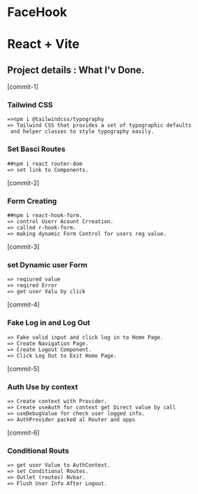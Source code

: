 # FaceHook

# React + Vite

## Project details : What I'v Done.

[commit-1]

### Tailwind CSS

    =>npm i @tailwindcss/typography
    => Tailwind CSS that provides a set of typographic defaults
     and helper classes to style typography easily.

### Set Basci Routes

    ##npm i react router-dom
    => set link to Components.

[commit-2]

### Form Creating

    ##npm i react-hook-form.
    => control Userr Acount Crreation.
    => called r-hook-form.
    => making dynamic Form Control for users reg value.

[commit-3]

### set Dynamic user Form

    => reqiured value
    => reqired Error
    => get user Valu by click

[commit-4]

### Fake Log in and Log Out

    => Fake valid input and click log in to Home Page.
    => Create Navigation Page.
    => Create Logout Component.
    => Click Log Out to Exit Home Page.

[commit-5]

### Auth Use by context

    => Create context with Provider.
    => Create useAuth for context get Direct value by call
    => useDebugValue for check user logged info.
    => AuthProvider packed al Router and apps

[commit-6]

### Conditional Routs

    => get user Value to AuthContext.
    => set Conditional Routes.
    => Outlet (routes) Nvbar.
    => Flush User Info After Logout.
